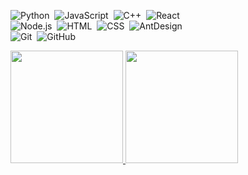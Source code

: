 ![Python](https://img.shields.io/badge/-Python-05122A?style=flat&logo=python)&nbsp;
![JavaScript](https://img.shields.io/badge/-JavaScript-05122A?style=flat&logo=javascript)&nbsp;
![C++](https://img.shields.io/badge/-C++-05122A?style=flat&logo=C%2B%2B&logoColor=00599C)&nbsp;
![React](https://img.shields.io/badge/-React-05122A?style=flat&logo=react)&nbsp;\
![Node.js](https://img.shields.io/badge/-Node.js-05122A?style=flat&logo=node.js)&nbsp;
![HTML](https://img.shields.io/badge/-HTML-05122A?style=flat&logo=HTML5)&nbsp;
![CSS](https://img.shields.io/badge/-CSS-05122A?style=flat&logo=CSS3&logoColor=1572B6)&nbsp;
![AntDesign](https://img.shields.io/badge/-AntDesign-05122A?style=flat&logo=ant-design)&nbsp;\
![Git](https://img.shields.io/badge/-Git-05122A?style=flat&logo=git)&nbsp;
![GitHub](https://img.shields.io/badge/-GitHub-05122A?style=flat&logo=github)&nbsp;

<p align="left">
<a href="https://github.com/oscardavidrm">
  <img height="180em" src="https://github-readme-stats-eight-theta.vercel.app/api?username=oscardavidrm&show_icons=true&theme=algolia&include_all_commits=true&count_private=true"/>
</a>
<a href="https://github.com/oscardavidrm">
  <img height="180em" src="https://github-readme-stats-eight-theta.vercel.app/api/top-langs/?username=oscardavidrm&layout=compact&langs_count=8&theme=algolia"/>
</a>
</p>
